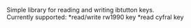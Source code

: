 Simple library for reading and writing ibtutton keys.<br>
Currently supported:
  *read/write rw1990 key
  *read cyfral key
